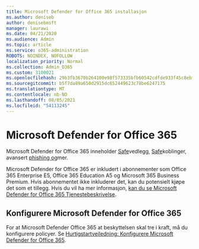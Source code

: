 ```yaml
---
title: Microsoft Defender for Office 365 installasjon
ms.author: deniseb
author: denisebmsft
manager: laurawi
ms.date: 04/21/2020
ms.audience: Admin
ms.topic: article
ms.service: o365-administration
ROBOTS: NOINDEX, NOFOLLOW
localization_priority: Normal
ms.collection: Admin_O365
ms.custom: 3100021
ms.openlocfilehash: 29b3fb3670b264100e98f573335bfb60542cdfde933f45c8ebf77955c9ec9eb1
ms.sourcegitcommit: b5f7da89a650d2915dc652449623c78be6247175
ms.translationtype: MT
ms.contentlocale: nb-NO
ms.lasthandoff: 08/05/2021
ms.locfileid: "54113245"
---
```

# <a name="microsoft-defender-for-office-365"></a>Microsoft Defender for Office 365

Microsoft Defender for Office 365 inneholder [Safe](/microsoft-365/security/office-365-security/atp-safe-attachments)vedlegg, [Safe](/microsoft-365/security/office-365-security/atp-safe-links)koblinger, avansert [phishing og](/microsoft-365/security/office-365-security/atp-anti-phishing)mer. 

Microsoft Defender for Office 365 er inkludert i abonnementer som Office 365 Enterprise E5, Office 365 Education A5 og Microsoft 365 Business Premium. Hvis abonnementet ikke inkluderer det, kan du potensielt kjøpe det som et tillegg. Hvis du vil ha mer informasjon, [kan du se Microsoft Defender for Office 365 Tjenestebeskrivelse](/office365/servicedescriptions/office-365-advanced-threat-protection-service-description).

## <a name="set-up-microsoft-defender-for-office-365"></a>Konfigurere Microsoft Defender for Office 365

For at Microsoft Defender Office 365 at beskyttelsen skal tre i kraft, må du konfigurere policyer. Se [Hurtigstartveiledning: Konfigurere Microsoft Defender for Office 365](/microsoft-365/security/office-365-security/office-365-atp).

